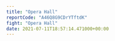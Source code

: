 ```yaml
---
title: "Opera Hall"
reportCode: "A46Q8G9CDrYTftdK"
fight: "Opera Hall"
date: 2021-07-11T18:57:14.471000+00:00
---
```

